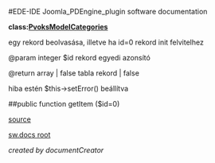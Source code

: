 #EDE-IDE Joomla_PDEngine_plugin
software documentation

**class:[PvoksModelCategories](../PvoksModelCategories.md)**



egy rekord beolvasása, illetve ha id=0 rekord init felvitelhez

@param integer $id rekord egyedi azonsító

@return array | false tabla rekord | false

hiba estén $this->setError() beállítva

##public function getItem ($id=0) 


[source](../../../admin/models/categories.php)

[sw.docs root](../)

*created by documentCreator*

